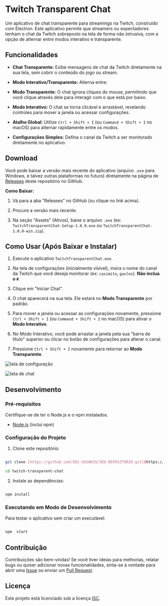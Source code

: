 # Twitch Transparent Chat

Um aplicativo de chat transparente para streamings na Twitch, construído com Electron. Este aplicativo permite que streamers ou espectadores tenham o chat da Twitch sobreposto na tela de forma não intrusiva, com a opção de alternar entre modos interativo e transparente.

## Funcionalidades

- **Chat Transparente:** Exibe mensagens de chat da Twitch diretamente na sua tela, sem cobrir o conteúdo do jogo ou stream.

- **Modo Interativo/Transparente:** Alterna entre:

- **Modo Transparente:** O chat ignora cliques do mouse, permitindo que você clique através dele para interagir com o que está por baixo.

- **Modo Interativo:** O chat se torna clicável e arrastável, revelando controles para mover a janela ou acessar configurações.

- **Atalho Global:** Utilize `Ctrl + Shift + I` (ou `Command + Shift + I` no macOS) para alternar rapidamente entre os modos.

- **Configurações Simples:** Defina o canal da Twitch a ser monitorado diretamente no aplicativo.

## Download

Você pode baixar a versão mais recente do aplicativo (arquivo `.exe` para Windows, e talvez outras plataformas no futuro) diretamente na página de [Releases](https://github.com/SEU_USUARIO/SEU_REPOSITORIO/releases) deste repositório no GitHub.

**Como Baixar:**

1. Vá para a aba "Releases" no GitHub (ou clique no link acima).

2. Procure a versão mais recente.

3. Na seção "Assets" (Ativos), baixe o arquivo `.exe` (ex: `TwitchTransparentChat-Setup-1.0.0.exe` ou `TwitchTransparentChat-1.0.0-win.zip`).

## Como Usar (Após Baixar e Instalar)

1. Execute o aplicativo `TwitchTransparentChat.exe`.

2. Na tela de configurações (inicialmente visível), insira o nome do canal da Twitch que você deseja monitorar (ex: `casimito`, `gaules`). **Não inclua o `#`**.

3. Clique em "Iniciar Chat".

4. O chat aparecerá na sua tela. Ele estará no **Modo Transparente** por padrão.

5. Para mover a janela ou acessar as configurações novamente, pressione `Ctrl + Shift + I` (ou `Command + Shift + I` no macOS) para ativar o **Modo Interativo**.

6. No Modo Interativo, você pode arrastar a janela pela sua "barra de título" superior ou clicar no botão de configurações para alterar o canal.

7. Pressione `Ctrl + Shift + I` novamente para retornar ao **Modo Transparente**.

![tela de configuração](https://i.pinimg.com/736x/39/1d/c2/391dc21d810582c72b5ca3c0f29b559b.jpg)

![tela de chat](https://i.pinimg.com/736x/94/b4/82/94b48245d6cf978a233eb1e901dfc476.jpg)

## Desenvolvimento

### Pré-requisitos

Certifique-se de ter o Node.js e o npm instalados.

- [Node.js](https://nodejs.org/) (inclui npm)

### Configuração do Projeto

1. Clone este repositório:

```bash

git clone [https://github.com/SEU_USUARIO/SEU_REPOSITORIO.git](https://github.com/SEU_USUARIO/SEU_REPOSITORIO.git)

cd twitch-transparent-chat

```

2. Instale as dependências:

```bash

npm install

```

### Executando em Modo de Desenvolvimento

Para testar o aplicativo sem criar um executável:

```bash

npm  start

```

## Contribuição

Contribuições são bem-vindas! Se você tiver ideias para melhorias, relatar bugs ou quiser adicionar novas funcionalidades, sinta-se à vontade para abrir uma [Issue](https://www.google.com/search?q=https://github.com/SEU_USUARIO/SEU_REPOSITORIO/issues) ou enviar um [Pull Request](https://www.google.com/search?q=https://github.com/SEU_USUARIO/SEU_REPOSITORIO/pulls).

## Licença

Este projeto está licenciado sob a licença [ISC](https://www.google.com/search?q=LICENSE).
